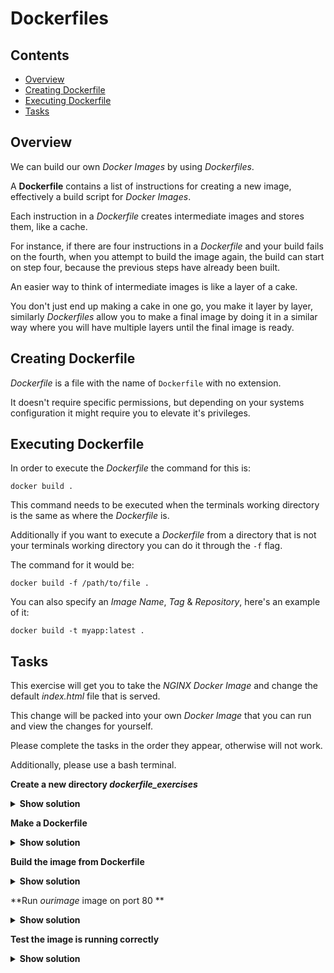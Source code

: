 # Dockerfiles

<!--TOC_START-->
## Contents
- [Overview](#overview)
- [Creating Dockerfile](#creating-dockerfile)
- [Executing Dockerfile](#executing-dockerfile)
- [Tasks](#tasks)

<!--TOC_END-->
## Overview

We can build our own *Docker Images* by using *Dockerfiles*. 

A **Dockerfile** contains a list of instructions for creating a new image, effectively a build script for *Docker Images*. 

Each instruction in a *Dockerfile* creates intermediate images and stores them, like a cache. 

For instance, if there are four instructions in a *Dockerfile* and your build fails on the fourth,  when you attempt to build the image again, the build can start on step four, because the previous steps have already been built.

An easier way to think of intermediate images is like a layer of a cake. 

You don't just end up making a cake in one go, you make it layer by layer, similarly *Dockerfiles* allow you to make a final image by doing it in a similar way where you will have multiple layers until the final image is ready.

## Creating Dockerfile

*Dockerfile* is a file with the name of `Dockerfile` with no extension.

It doesn't require specific permissions, but depending on your systems configuration it might require you to elevate it's privileges.

## Executing Dockerfile 

In order to execute the *Dockerfile* the command for this is:

`docker build .`

This command needs to be executed when the terminals working directory is the same as where the *Dockerfile* is.

Additionally if you want to execute a *Dockerfile* from a directory that is not your terminals working directory you can do it through the `-f` flag.

The command for it would be:

`docker build -f /path/to/file .`

You can also specify an *Image Name*, *Tag* & *Repository*, here's an example of it:

`docker build -t myapp:latest .`

## Tasks

This exercise will get you to take the *NGINX Docker Image* and change the default *index.html* file that is served. 

This change will be packed into your own *Docker Image* that you can run and view the changes for yourself.

Please complete the tasks in the order they appear, otherwise will not work.

Additionally, please use a bash terminal.

**Create a new directory *dockerfile_exercises***

<details>

<summary><b>Show solution</b></summary>

In order to create a new folder with the name `dockerfile_exercises` execute the following command:

`mkdir dockerfile_exercises`

After creating the directory, change your current directory to the new one by executing:

`cd dockerfile_exercises`

</details>

**Make a Dockerfile**

<details>

<summary><b>Show solution</b></summary>

Set your terminals working directory to the newly created `dockerfile_exercises`

Then execute the following command to create a new file:

`touch Dockerfile` 

To make sure file is there, run the following command:

`ls`

Place the following contents within the `Dockerfile`:

```dockerfile
FROM nginx:latest
RUN printf "My Custom NGINX Image\n" > /usr/share/nginx/html/index.html
```

</details>

**Build the image from Dockerfile**

<details>

<summary><b>Show solution</b></summary>

Make sure your terminals working directory is set to `dockerfile_exercises`

We'll give the new image name `ournginx`, and the command to build from *Dockerfile* and give it a suitable name is:

`docker build -t ournginx .`

</details>

**Run *ourimage* image on port 80 **

<details>

<summary><b>Show solution</b></summary>

The command to run the image and map the port 80 is:

`docker run -d -p 80:80 --name nginx ourimage`

</details>

**Test the image is running correctly**

<details>

<summary><b>Show solution</b></summary>

In order to test the image is running correctly, navigate your browser to `localhost:80` if you're using docker on your machine.

You should see the following:

![nginx page](https://imgur.com/10M4zLe.jpg)

If you're using a VM in the cloud, execute the following command:

`curl localhost:80`

You should see the following image:

![nginx page](https://imgur.com/uPrTWC6.jpg)

</details>






